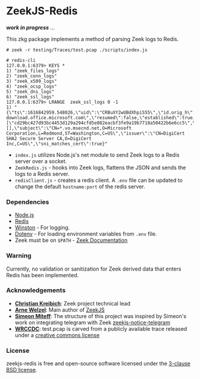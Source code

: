 ZeekJS-Redis
=================================

***work in progress*** ...

This zkg package implements a method of parsing Zeek logs to Redis.

`# zeek -r testing/Traces/test.pcap ./scripts/index.js`

```
# redis-cli
127.0.0.1:6379> KEYS *
1) "zeek_files_logs"
2) "zeek_conn_logs"
3) "zeek_x509_logs"
4) "zeek_ocsp_logs"
5) "zeek_dns_logs"
6) "zeek_ssl_logs"
127.0.0.1:6379> LRANGE  zeek_ssl_logs 0 -1
1) "{\"ts\":1616842959.548026,\"uid\":\"CRBuXY2wUBdXhpiS55\",\"id.orig_h\":\"192.168.220.7\",\"id.orig_p\":55224,\"id.resp_h\":\"93.184.215.201\",\"id.resp_p\":443,\"version\":\"TLSv10\",\"cipher\":\"TLS_ECDHE_RSA_WITH_AES_256_CBC_SHA\",\"curve\":\"secp256r1\",\"server_name\":\"software-download.office.microsoft.com\",\"resumed\":false,\"established\":true,\"ssl_history\":\"CsxuknGIi\",\"cert_chain_fps\":[\"cd29bc427d93bc4453d129a294cfd5e082eacbf3fe9a19b7718a50422b6e6cc5\",\"c1ad7778796d20bca65c889a2655021156528bb62ff5fa43e1b8e5a83e3d2eaa\",\"4348a0e9444c78cb265e058d5e8944b4d84f9662bd26db257f8934a443c70161\"],\"client_cert_chain_fps\":[],\"subject\":\"CN=*.vo.msecnd.net,O=Microsoft Corporation,L=Redmond,ST=Washington,C=US\",\"issuer\":\"CN=DigiCert SHA2 Secure Server CA,O=DigiCert Inc,C=US\",\"sni_matches_cert\":true}"
```

- `index.js` utilizes Node.js's net module to send Zeek logs to a Redis server over a socket.
- `ZeekRedis.js` - hooks into Zeek logs, flattens the JSON and sends the logs to a Redis server.
- `redisClient.js` - creates a redis client. A `.env` file can be updated to change the default `hostname:port` of the redis server.

### Dependencies

- [Node.js](https://nodejs.org/)
- [Redis](https://redis.io/) 
- [Winston](https://github.com/winstonjs/winston) - For logging.
- [Dotenv](https://github.com/motdotla/dotenv) - For loading environment variables from `.env` file.
- Zeek must be on `$PATH` - [Zeek Documentation](https://docs.zeek.org/en/current/install.html#configuring-the-run-time-environment)

### Warning

Currently, no validation or sanitization for Zeek derived data that enters Redis has been implemented.

### Acknowledgements

- [**Christian Kreibich**](https://github.com/ckreibich): Zeek project technical lead
- [**Arne Welzel**](https://github.com/awelzel): Main author of [ZeekJS](https://zeekjs.readthedocs.io)
- [**Simeon Miteff**](https://github.com/simeonmiteff): The structure of this project was inspired by Simeon's work on integrating telegram with Zeek [zeekjs-notice-telegram](https://github.com/corelight/zeekjs-notice-telegram)
- [**WRCCDC**](https://wrccdc.org): test.pcap is carved from a publicly available trace released under a [creative commons license](https://creativecommons.org/licenses/by-sa/4.0/)

### License 
zeekjs-redis is free and open-source software licensed under the [3-clause BSD license](LICENSE).